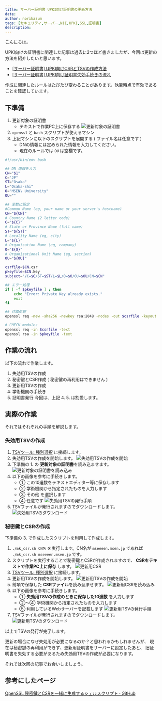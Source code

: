 ```yaml
---
title: サーバー証明書 UPKI向け証明書の更新方法
date: 
author: norikazum
tags: [セキュリティ,サーバー,NII,UPKI,SSL,証明書]
description: 
---
```


こんにちは。

UPKI向けの証明書に関連した記事は過去に2つほど書きましたが、今回は更新の方法を紹介したいと思います。

- [\[サーバー証明書\] UPKI向けCSRとTSVの作成方法](https://mseeeen.msen.jp/how-to-create-csr-and-tsv-for-upki/)
- [\[サーバー証明書\] UPKI向け証明書失効手続きの流れ](https://mseeeen.msen.jp/flow-of-certificate-revocation-procedure-of-upki/)

作成に関連したルールはたびたび変わることがあります。執筆時点で有効であることを確認しています。

## 下準備
1. 更新対象の証明書
    - テキストで作業PC上に保存する
        ![更新対象の証明書](images/2023-01-23_23h31_08.png "更新対象の証明書")
1. `openssl` と `bash` スクリプトが使えるマシン
1. 上記マシンに以下のスクリプトを展開する ( ファイル名は任意です )
    - DNの情報には定められた情報を入力してください。
    - 現在のルールでは `OU` は空欄です。
```bash:title=mk_csr.sh
#!/usr/bin/env bash

## DN 情報を入力
CN="$1"
C="JP"
ST="Osaka"
L="Osaka-shi"
O="MSEN\ University"
OU=""

## 変数に設定
#Common Name (eg, your name or your server's hostname)
CN="${CN}"
# Country Name (2 letter code)
C="${C}"
# State or Province Name (full name)
ST="${ST}"
# Locality Name (eg, city)
L="${L}"
# Organization Name (eg, company)
O="${O}"
# Organizational Unit Name (eg, section)
OU="${OU}"

csrfile=$CN.csr
pkeyfile=$CN.key
subject="/C=$C/ST=$ST/L=$L/O=$O/OU=$OU/CN=$CN"

## エラー処理
if [ -f $pkeyfile ] ; then
    echo "Error: Private Key already exists."
    exit
fi

## 作成処理
openssl req -new -sha256 -newkey rsa:2048 -nodes -out $csrfile -keyout $pkeyfile -subj "$subject"

# CHECK modules
openssl req -in $csrfile -text
openssl rsa -in $pkeyfile -text
```

## 作業の流れ
以下の流れで作業します。 
1. 失効用TSVの作成
1. 秘密鍵とCSR作成 ( 秘密鍵の再利用はできません )
1. 更新用TSVの作成
1. 学術機関の手続き
1. 証明書発行
今回は、上記 4. 5. は割愛します。

## 実際の作業
それではそれぞれの手順を解説します。

### 失効用TSVの作成
1. [TSVツール: 種別選択](https://certs.nii.ac.jp/tsv-tool/create/) に接続します。
1. 失効用TSVの作成を開始します。
    ![失効用TSVの作成を開始](images/2023-01-23_23h39_01.png "失効用TSVの作成を開始")
1. 下準備の 1. の **更新対象の証明書**を読み込ませます。
    ![更新対象の証明書を読み込み](images/2023-01-23_23h52_33.png "更新対象の証明書を読み込み")
1. 以下の画像を参考に手続きします。
    - ① この10進数をテキストエディター等に保存します
    - ② 学術機関から指定されたものを入力します
    - ③ その他 を選択します
    - ④ 任意です
    ![失効用TSVの発行手順](images/2023-01-23_23h51_21.png "失効用TSVの発行手順")
1. TSVファイルが発行されますのでダウンロードします。
    ![失効用TSVのダウンロード](images/2023-01-23_23h51_38.png "失効用TSVのダウンロード")

### 秘密鍵とCSRの作成
下準備の 3. で作成したスクリプトを利用して作成します。
1. `./mk_csr.sh CN名` を実行します。CN名が `mseeeen.msen.jp` であれば `./mk_csr.sh mseeeen.msen.jp` です。
1. スクリプトを実行することで秘密鍵とCSRが作成されますので、 **CSRをテキストで作業PC上に保存** します。
    ![更新用CSR](images/2023-01-24_11h51_14.png "更新用CSR")
1. [TSVツール: 種別選択](https://certs.nii.ac.jp/tsv-tool/create/) に接続します。
1. 更新用TSVの作成を開始します。
    ![更新用TSVの作成を開始](images/2023-01-24_00h09_18.png "更新用TSVの作成を開始")
1. 前項で保存した **CSRファイル**を読み込ませます。
    ![更新用CSRを読み込み](images/2023-01-24_00h10_35.png "更新用CSRを読み込み")
1. 以下の画像を参考に手続きします。
    - ① **失効用TSVの作成のときに保存した10進数** を入力します
    - ②～④ 学術機関から指定されたものを入力します
    - ⑤ 利用しているWebサーバーを記載します
    ![更新用TSVの発行手順](images/2023-01-24_00h13_47.png "更新用TSVの発行手順")
1. TSVファイルが発行されますのでダウンロードします。
    ![更新用TSVのダウンロード](images/2023-01-24_00h14_05.png "更新用TSVのダウンロード")

以上でTSVの発行が完了します。

更新の場合になぜ失効用が必要になるのか？と思われるかもしれませんが、
現在は秘密鍵の再利用ができず、更新用証明書をサーバーに設定したあと、
旧証明書を失効する必要があるため失効用TSVの作成が必要になります。

それでは次回の記事でお会いしましょう。

## 参考にしたページ
[OpenSSL 秘密鍵とCSRを一緒に生成するシェルスクリプト · GitHub](https://gist.github.com/nojimage/8661202)
